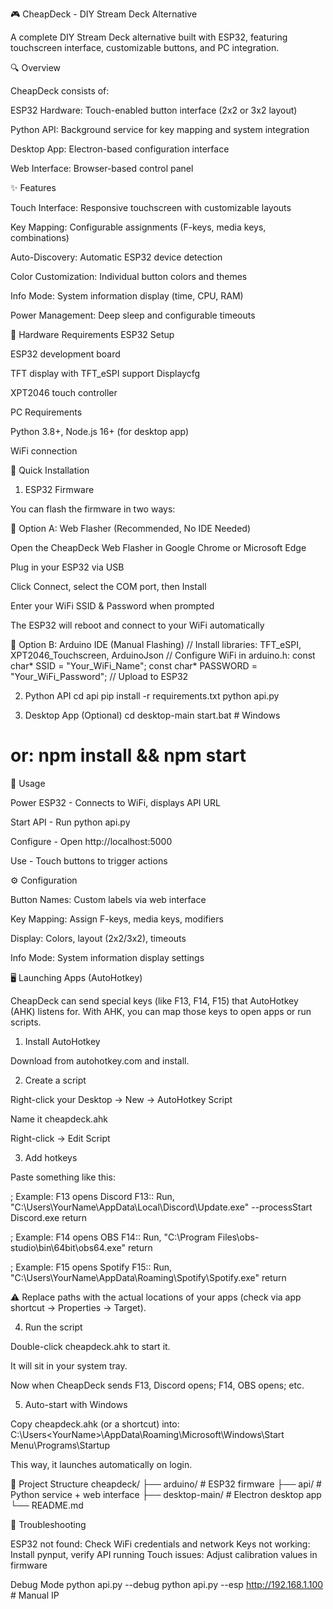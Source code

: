 🎮 CheapDeck - DIY Stream Deck Alternative

A complete DIY Stream Deck alternative built with ESP32, featuring touchscreen interface, customizable buttons, and PC integration.

🔍 Overview

CheapDeck consists of:

ESP32 Hardware: Touch-enabled button interface (2x2 or 3x2 layout)

Python API: Background service for key mapping and system integration

Desktop App: Electron-based configuration interface

Web Interface: Browser-based control panel

✨ Features

Touch Interface: Responsive touchscreen with customizable layouts

Key Mapping: Configurable assignments (F-keys, media keys, combinations)

Auto-Discovery: Automatic ESP32 device detection

Color Customization: Individual button colors and themes

Info Mode: System information display (time, CPU, RAM)

Power Management: Deep sleep and configurable timeouts

🔧 Hardware Requirements
ESP32 Setup

ESP32 development board

TFT display with TFT_eSPI support Displaycfg

XPT2046 touch controller

PC Requirements

Python 3.8+, Node.js 16+ (for desktop app)

WiFi connection

🚀 Quick Installation
1. ESP32 Firmware

You can flash the firmware in two ways:

🔹 Option A: Web Flasher (Recommended, No IDE Needed)

Open the CheapDeck Web Flasher
 in Google Chrome or Microsoft Edge

Plug in your ESP32 via USB

Click Connect, select the COM port, then Install

Enter your WiFi SSID & Password when prompted

The ESP32 will reboot and connect to your WiFi automatically

🔹 Option B: Arduino IDE (Manual Flashing)
// Install libraries: TFT_eSPI, XPT2046_Touchscreen, ArduinoJson
// Configure WiFi in arduino.h:
const char* SSID = "Your_WiFi_Name";
const char* PASSWORD = "Your_WiFi_Password";
// Upload to ESP32

2. Python API
cd api
pip install -r requirements.txt
python api.py

3. Desktop App (Optional)
cd desktop-main
start.bat  # Windows
# or: npm install && npm start

📖 Usage

Power ESP32 - Connects to WiFi, displays API URL

Start API - Run python api.py

Configure - Open http://localhost:5000

Use - Touch buttons to trigger actions

⚙️ Configuration

Button Names: Custom labels via web interface

Key Mapping: Assign F-keys, media keys, modifiers

Display: Colors, layout (2x2/3x2), timeouts

Info Mode: System information display settings

🖥️ Launching Apps (AutoHotkey)

CheapDeck can send special keys (like F13, F14, F15) that AutoHotkey (AHK) listens for.
With AHK, you can map those keys to open apps or run scripts.

1. Install AutoHotkey

Download from autohotkey.com
 and install.

2. Create a script

Right-click your Desktop → New → AutoHotkey Script

Name it cheapdeck.ahk

Right-click → Edit Script

3. Add hotkeys

Paste something like this:

; Example: F13 opens Discord
F13::
Run, "C:\Users\YourName\AppData\Local\Discord\Update.exe" --processStart Discord.exe
return

; Example: F14 opens OBS
F14::
Run, "C:\Program Files\obs-studio\bin\64bit\obs64.exe"
return

; Example: F15 opens Spotify
F15::
Run, "C:\Users\YourName\AppData\Roaming\Spotify\Spotify.exe"
return


⚠️ Replace paths with the actual locations of your apps (check via app shortcut → Properties → Target).

4. Run the script

Double-click cheapdeck.ahk to start it.

It will sit in your system tray.

Now when CheapDeck sends F13, Discord opens; F14, OBS opens; etc.

5. Auto-start with Windows

Copy cheapdeck.ahk (or a shortcut) into:
C:\Users\<YourName>\AppData\Roaming\Microsoft\Windows\Start Menu\Programs\Startup

This way, it launches automatically on login.

📁 Project Structure
cheapdeck/
├── arduino/           # ESP32 firmware
├── api/              # Python service + web interface
├── desktop-main/     # Electron desktop app
└── README.md

🔧 Troubleshooting

ESP32 not found: Check WiFi credentials and network
Keys not working: Install pynput, verify API running
Touch issues: Adjust calibration values in firmware

Debug Mode
python api.py --debug
python api.py --esp http://192.168.1.100  # Manual IP
